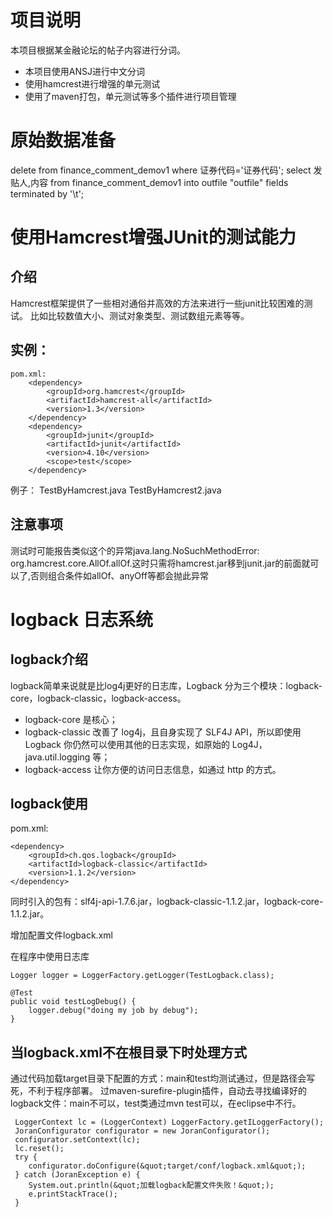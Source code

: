 # 项目说明
  本项目根据某金融论坛的帖子内容进行分词。
  
  * 本项目使用ANSJ进行中文分词
  * 使用hamcrest进行增强的单元测试
  * 使用了maven打包，单元测试等多个插件进行项目管理
  
# 原始数据准备

delete from finance_comment_demov1 where 证券代码='证券代码';
select 发贴人,内容 from finance_comment_demov1  into outfile "outfile" fields terminated by '\t';


# 使用Hamcrest增强JUnit的测试能力
## 介绍
  
  Hamcrest框架提供了一些相对通俗并高效的方法来进行一些junit比较困难的测试。  比如比较数值大小、测试对象类型、测试数组元素等等。
  
## 实例：
	pom.xml:
		<dependency>
			<groupId>org.hamcrest</groupId>
			<artifactId>hamcrest-all</artifactId>
			<version>1.3</version>
		</dependency>
		<dependency>
			<groupId>junit</groupId>
			<artifactId>junit</artifactId>
			<version>4.10</version>
			<scope>test</scope>
		</dependency>
	
  例子：
    TestByHamcrest.java
    TestByHamcrest2.java
## 注意事项
  测试时可能报告类似这个的异常java.lang.NoSuchMethodError: org.hamcrest.core.AllOf.allOf.这时只需将hamcrest.jar移到junit.jar的前面就可以了,否则组合条件如allOf、anyOff等都会抛此异常
 
# logback 日志系统

## logback介绍 
  logback简单来说就是比log4j更好的日志库，Logback 分为三个模块：logback-core，logback-classic，logback-access。

  * logback-core 是核心；
  * logback-classic 改善了 log4j，且自身实现了 SLF4J API，所以即使用 Logback 你仍然可以使用其他的日志实现，如原始的 Log4J，java.util.logging 等；
  * logback-access 让你方便的访问日志信息，如通过 http 的方式。

## logback使用 
 pom.xml:
 
 	<dependency>
		<groupId>ch.qos.logback</groupId>
		<artifactId>logback-classic</artifactId>
		<version>1.1.2</version>
	</dependency>
	
  同时引入的包有：slf4j-api-1.7.6.jar，logback-classic-1.1.2.jar，logback-core-1.1.2.jar。
  
  增加配置文件logback.xml
  
 在程序中使用日志库
 
	Logger logger = LoggerFactory.getLogger(TestLogback.class);

	@Test
	public void testLogDebug() {
		logger.debug("doing my job by debug");
	} 
 
## 当logback.xml不在根目录下时处理方式
 通过代码加载target目录下配置的方式：main和test均测试通过，但是路径会写死，不利于程序部署。
 过maven-surefire-plugin插件，自动去寻找编译好的logback文件：main不可以，test类通过mvn test可以，在eclipse中不行。
 
	 LoggerContext lc = (LoggerContext) LoggerFactory.getILoggerFactory();
	 JoranConfigurator configurator = new JoranConfigurator();
	 configurator.setContext(lc);
	 lc.reset();
	 try {
		configurator.doConfigure(&quot;target/conf/logback.xml&quot;);
	 } catch (JoranException e) {
		System.out.println(&quot;加载logback配置文件失败！&quot;);
		e.printStackTrace();
	 }
